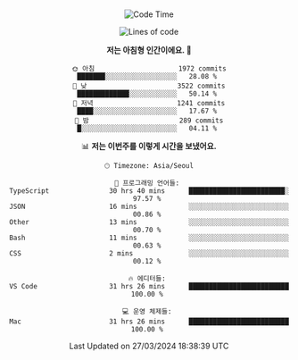 <div align="center">

<br />

 <!--START_SECTION:waka-->
![Code Time](http://img.shields.io/badge/Code%20Time-2%2C316%20hrs%2036%20mins-blue)

![Lines of code](https://img.shields.io/badge/%EC%A0%80%EB%8A%94%20%EC%97%AC%ED%83%9C%EA%B9%8C%EC%A7%80%20-3.9%20million%20%EC%A4%84%EC%9D%98%20%EC%BD%94%EB%93%9C%EB%A5%BC%20%EC%9E%91%EC%84%B1%ED%96%88%EC%96%B4%EC%9A%94.-blue)

**저는 아침형 인간이에요. 🐤** 

```text
🌞 아침                     1972 commits        ███████░░░░░░░░░░░░░░░░░░   28.08 % 
🌆 낮　                     3522 commits        █████████████░░░░░░░░░░░░   50.14 % 
🌃 저녁                     1241 commits        ████░░░░░░░░░░░░░░░░░░░░░   17.67 % 
🌙 밤　                     289 commits         █░░░░░░░░░░░░░░░░░░░░░░░░   04.11 % 
```


📊 **저는 이번주를 이렇게 시간을 보냈어요.** 

```text
🕑︎ Timezone: Asia/Seoul

💬 프로그래밍 언어들: 
TypeScript               30 hrs 40 mins      ████████████████████████░   97.57 % 
JSON                     16 mins             ░░░░░░░░░░░░░░░░░░░░░░░░░   00.86 % 
Other                    13 mins             ░░░░░░░░░░░░░░░░░░░░░░░░░   00.70 % 
Bash                     11 mins             ░░░░░░░░░░░░░░░░░░░░░░░░░   00.63 % 
CSS                      2 mins              ░░░░░░░░░░░░░░░░░░░░░░░░░   00.12 % 

🔥 에디터들: 
VS Code                  31 hrs 26 mins      █████████████████████████   100.00 % 

💻 운영 체제들: 
Mac                      31 hrs 26 mins      █████████████████████████   100.00 % 
```


 Last Updated on 27/03/2024 18:38:39 UTC
<!--END_SECTION:waka-->

</div>
